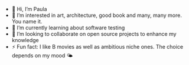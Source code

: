 - 👋 Hi, I’m Paula
- 👀 I’m interested in art, architecture, good book and many, many more. You name it.
- 🌱 I’m currently learning about software testing
- 💞️ I’m looking to collaborate on open source projects to enhance my knowledge
- ⚡ Fun fact: I like B movies as well as ambitious niche ones. The choice depends on my mood 🌤️

<!---
PaulaHum/PaulaHum is a ✨ special ✨ repository because its `README.md` (this file) appears on your GitHub profile.
You can click the Preview link to take a look at your changes.
--->
